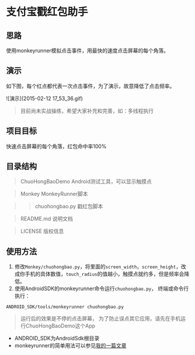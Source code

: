 # 支付宝戳红包助手
## 思路
使用monkeyrunner模拟点击事件，用最快的速度点击屏幕的每个角落。

## 演示
如下图，每个红点都代表一次点击事件，为了演示，故意降低了点击频率。

![演示](2015-02-12 17_53_36.gif)

> 目前尚未实战操练，希望大家补充和完善，如：多线程执行

## 项目目标
快速点击屏幕的每个角落，红包命中率100%

## 目录结构
> ChuoHongBaoDemo Android测试工具，可以显示触摸点

> Monkey MonkeyRunner脚本

>> chuohongbao.py 戳红包脚本

> README.md 说明文档

> LICENSE 版权信息

## 使用方法
1. 修改`Monkey/chuohongbao.py`，将里面的`screen_width`，`screen_height`，改成你手机的具体数值，`touch_radius`的值越小，触摸点就约多，但是频率会降低。
2. 使用AndroidSDK的monkeyrunner命令运行`chuohongbao.py`，
终端或命令行执行：
```
ANDROID_SDK/tools/monkeyrunner chuohongbao.py
```
> 运行后的效果是不停的点击屏幕，
为了防止误点其它应用，请先在手机运行ChuoHongBaoDemo这个App
* ANDROID_SDK为AndroidSdk根目录
* monkeyrunner的简单用法可以参见[我的一篇文章](http://www.fatsoon.com/python/2014/07/27/use-monkey-runner.html)
